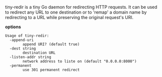 tiny-redir is a tiny Go daemon for redirecting HTTP requests. It can be used to redirect any URL to one destination or to 'remap' a domain name by redirecting to a URL while preserving the original request's URI.

**options**

```
Usage of tiny-redir:
  -append-uri
        append URI? (default true)
  -dest string
        destination URL
  -listen-addr string
        network address to liste on (default "0.0.0.0:8000")
  -permanent
        use 301 permanent redirect
```